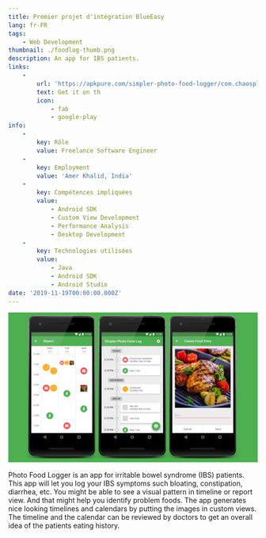 ```yaml
---
title: Premier projet d'intégration BlueEasy
lang: fr-FR
tags:
    - Web Development
thumbnail: ./foodlog-thumb.png
description: An app for IBS patients.
links:
    -
        url: 'https://apkpure.com/simpler-photo-food-logger/com.chaosplay.foodlogger'
        text: Get it on th
        icon:
            - fab
            - google-play
info:
    -
        key: Rôle
        value: Freelance Software Engineer
    -
        key: Employment
        value: 'Amer Khalid, India'
    -
        key: Compétences impliquées
        value:
            - Android SDK
            - Custom View Development
            - Performance Analysis
            - Desktop Development
    -
        key: Technologies utilisées
        value:
            - Java
            - Android SDK
            - Android Studio
date: '2019-11-19T00:00:00.000Z'
---
```

![An image](/foodlog.png)

Photo Food Logger is an app for irritable bowel syndrome (IBS) patients. This app will let you log your IBS symptoms such bloating, constipation, diarrhea, etc. You might be able to see a visual pattern in timeline or report view. And that might help you identify problem foods. The app generates nice looking timelines and calendars by putting the images in custom views. The timeline and the calendar can be reviewed by doctors to get an overall idea of the patients eating history.
